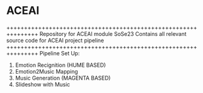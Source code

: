 # ACEAI
+++++++++++++++++++++++++++++++++++++++++++++++++++++++++++++++
Repository for ACEAI module SoSe23
Contains all relevant source code for ACEAI project pipeline
+++++++++++++++++++++++++++++++++++++++++++++++++++++++++++++++
Pipeline Set Up:

1) Emotion Recignition (HUME BASED)
2) Emotion2Music Mapping
3) Music Generation (MAGENTA BASED)
4) Slideshow with Music
